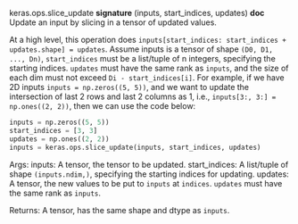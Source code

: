 keras.ops.slice_update
__signature__
(inputs, start_indices, updates)
__doc__
Update an input by slicing in a tensor of updated values.

At a high level, this operation does
`inputs[start_indices: start_indices + updates.shape] = updates`.
Assume inputs is a tensor of shape `(D0, D1, ..., Dn)`,
`start_indices` must be a list/tuple of n integers, specifying the starting
indices. `updates` must have the same rank as `inputs`, and the size of each
dim must not exceed `Di - start_indices[i]`. For example, if we have 2D
inputs `inputs = np.zeros((5, 5))`, and we want to update the intersection
of last 2 rows and last 2 columns as 1, i.e.,
`inputs[3:, 3:] = np.ones((2, 2))`, then we can use the code below:

```python
inputs = np.zeros((5, 5))
start_indices = [3, 3]
updates = np.ones((2, 2))
inputs = keras.ops.slice_update(inputs, start_indices, updates)
```

Args:
    inputs: A tensor, the tensor to be updated.
    start_indices: A list/tuple of shape `(inputs.ndim,)`, specifying
        the starting indices for updating.
    updates: A tensor, the new values to be put to `inputs` at `indices`.
        `updates` must have the same rank as `inputs`.

Returns:
    A tensor, has the same shape and dtype as `inputs`.
